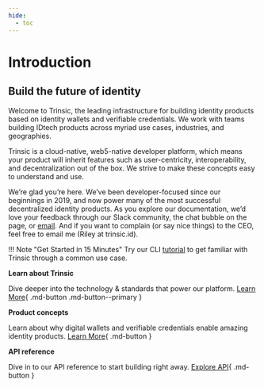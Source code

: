 ```yaml
---
hide:
  - toc
---
```

# Introduction

    
## Build the future of identity

Welcome to Trinsic, the leading infrastructure for building identity products based on identity wallets and verifiable credentials. We work with teams building IDtech products across myriad use cases, industries, and geographies.

Trinsic is a cloud-native, web5-native developer platform, which means your product will inherit features such as user-centricity, interoperability, and decentralization out of the box. We strive to make these concepts easy to understand and use. 

We’re glad you’re here. We’ve been developer-focused since our beginnings in 2019, and now power many of the most successful decentralized identity products. As you explore our documentation, we’d love your feedback through our Slack community, the chat bubble on the page, or [email](mailto:support@trinsic.id). And if you want to complain (or say nice things) to the CEO, feel free to email me (Riley at trinsic.id).

!!! Note "Get Started in 15 Minutes"
    Try our CLI [tutorial](walkthroughs/vaccination) to get familiar with Trinsic through a common use case.
    
**Learn about Trinsic**

Dive deeper into the technology & standards that power our platform.
[Learn More](../learn/platform/intro/){ .md-button .md-button--primary } 

**Product concepts**

Learn about why digital wallets and verifiable credentials enable amazing identity products.
[Learn More](../learn/concepts/ecosystems/){ .md-button } 

**API reference**

Dive in to our API reference to start building right away.
[Explore API](../reference/){ .md-button }
